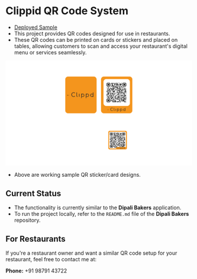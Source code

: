 # Clippid QR Code System

- [Deployed Sample](https://clippd.vercel.app/?table_number=1)
- This project provides QR codes designed for use in restaurants. 
- These QR codes can be printed on cards or stickers and placed on tables, allowing customers to scan and access your restaurant's digital menu or services seamlessly.

![Clippid Sample QR Card](img\clippid-sample-qr-card.png)
- Above are working sample QR sticker/card designs.

## Current Status

- The functionality is currently similar to the **Dipali Bakers** application.
- To run the project locally, refer to the `README.md` file of the **Dipali Bakers** repository.

## For Restaurants

If you're a restaurant owner and want a similar QR code setup for your restaurant, feel free to contact me at:

**Phone:** +91 98791 43722
